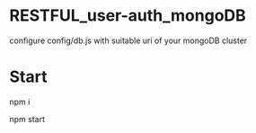 # RESTFUL_user-auth_mongoDB

configure config/db.js with suitable uri of your mongoDB cluster
# Start
npm i

npm start

